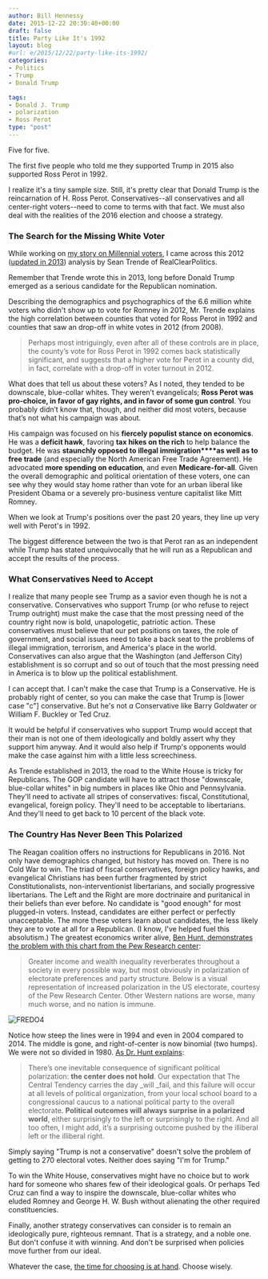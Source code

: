 ```yaml
---
author: Bill Hennessy
date: 2015-12-22 20:30:40+00:00
draft: false
title: Party Like It's 1992
layout: blog
#url: e/2015/12/22/party-like-its-1992/
categories:
- Politics
- Trump
- Donald Trump

tags:
- Donald J. Trump
- polarization
- Ross Perot
type: "post"
---
```


Five for five.

The first five people who told me they supported Trump in 2015 also supported Ross Perot in 1992.

I realize it's a tiny sample size. Still, it's pretty clear that Donald Trump is the reincarnation of H. Ross Perot. Conservatives--all conservatives and all center-right voters--need to come to terms with that fact. We must also deal with the realities of the 2016 election and choose a strategy.



### The Search for the Missing White Voter



While working on [my story on Millennial voters](https://hennessysview.com/2015/12/21/missouris-2016-electorate-different-2012/), I came across this 2012 ([updated in 2013](https://www.realclearpolitics.com/articles/2013/06/21/the_case_of_the_missing_white_voters_revisited_118893.html)) analysis by Sean Trende of RealClearPolitics.

Remember that Trende wrote this in 2013, long before Donald Trump emerged as a serious candidate for the Republican nomination.

Describing the demographics and psychographics of the 6.6 million white voters who didn't show up to vote for Romney in 2012, Mr. Trende explains the high correlation between counties that voted for Ross Perot in 1992 and counties that saw an drop-off in white votes in 2012 (from 2008).



> Perhaps most intriguingly, even after all of these controls are in place, the county’s vote for Ross Perot in 1992 comes back statistically significant, and suggests that a higher vote for Perot in a county did, in fact, correlate with a drop-off in voter turnout in 2012.

What does that tell us about these voters? As I noted, they tended to be downscale, blue-collar whites. They weren’t evangelicals; **Ross Perot was pro-choice, in favor of gay rights, and in favor of some gun control**. You probably didn’t know that, though, and neither did most voters, because that’s not what his campaign was about.

His campaign was focused on his **fiercely populist stance on economics**. He was a **deficit hawk**, favoring **tax hikes on the rich** to help balance the budget. He was **staunchly opposed to illegal immigration****as well as to free trade** (and especially the North American Free Trade Agreement). He advocated **more spending on education**, and even **Medicare-for-all**. Given the overall demographic and political orientation of these voters, one can see why they would stay home rather than vote for an urban liberal like President Obama or a severely pro-business venture capitalist like Mitt Romney.



When we look at Trump's positions over the past 20 years, they line up very well with Perot's in 1992.

The biggest difference between the two is that Perot ran as an independent while Trump has stated unequivocally that he will run as a Republican and accept the results of the process.



### What Conservatives Need to Accept



I realize that many people see Trump as a savior even though he is not a conservative. Conservatives who support Trump (or who refuse to reject Trump outright) must make the case that the most pressing need of the country right now is bold, unapologetic, patriotic action. These conservatives must believe that our pet positions on taxes, the role of government, and social issues need to take a back seat to the problems of illegal immigration, terrorism, and America's place in the world. Conservatives can also argue that the Washington (and Jefferson City) establishment is so corrupt and so out of touch that the most pressing need in America is to blow up the political establishment.

I can accept that. I can't make the case that Trump is a Conservative. He is probably right of center, so you can make the case that Trump is [lower case "c"] conservative. But he's not _a_ Conservative like Barry Goldwater or William F. Buckley or Ted Cruz.

It would be helpful if conservatives who support Trump would accept that their man is not one of them ideologically and boldly assert why they support him anyway. And it would also help if Trump's opponents would make the case against him with a little less screechiness.

As Trende established in 2013, the road to the White House is tricky for Republicans. The GOP candidate will have to attract those "downscale, blue-collar whites" in big numbers in places like Ohio and Pennsylvania. They'll need to activate all stripes of conservatives: fiscal, Constitutional, evangelical, foreign policy. They'll need to be acceptable to libertarians. And they'll need to get back to 10 percent of the black vote.



### The Country Has Never Been This Polarized



The Reagan coalition offers no instructions for Republicans in 2016. Not only have demographics changed, but history has moved on. There is no Cold War to win. The triad of fiscal conservatives, foreign policy hawks, and evangelical Christians has been further fragmented by strict Constitutionalists, non-interventionist libertarians, and socially progressive libertarians. The Left and the Right are more doctrinaire and puritanical in their beliefs than ever before. No candidate is "good enough" for most plugged-in voters. Instead, candidates are either perfect or perfectly unacceptable. The more these voters learn about candidates, the less likely they are to vote at all for a Republican. (I know, I've helped fuel this absolutism.) The greatest economics writer alive, [Ben Hunt, demonstrates the problem with this chart from the Pew Research center](https://www.salientpartners.com/epsilontheory/post/2015/12/02/i-know-it-was-you-fredo):



> Greater income and wealth inequality reverberates throughout a society in every possible way, but most obviously in polarization of electorate preferences and party structure. Below is a visual representation of increased polarization in the US electorate, courtesy of the Pew Research Center. Other Western nations are worse, many much worse, and no nation is immune.



![FREDO4](https://hennessysview.com/wp-content/uploads/2015/12/FREDO4.jpg)


Notice how steep the lines were in 1994 and even in 2004 compared to 2014. The middle is gone, and right-of-center is now binomial (two humps). We were not so divided in 1980. [As Dr. Hunt explains](https://www.salientpartners.com/epsilontheory/post/2015/12/02/i-know-it-was-you-fredo):



> There’s one inevitable consequence of significant political polarization: **the center does not hold**. Our expectation that The Central Tendency carries the day _will _fail, and this failure will occur at all levels of political organization, from your local school board to a congressional caucus to a national political party to the overall electorate. **Political outcomes will always surprise in a polarized world**, either surprisingly to the left or surprisingly to the right. And all too often, I might add, it’s a surprising outcome pushed by the illiberal left or the illiberal right.



Simply saying "Trump is not a conservative" doesn't solve the problem of getting to 270 electoral votes. Neither does saying "I'm for Trump."

To win the White House, conservatives might have no choice but to work hard for someone who shares few of their ideological goals. Or perhaps Ted Cruz can find a way to inspire the downscale, blue-collar whites who eluded Romney and George H. W. Bush without alienating the other required constituencies.

Finally, another strategy conservatives can consider is to remain an ideologically pure, righteous remnant. That is a strategy, and a noble one. But don't confuse it with winning. And don't be surprised when policies move further from our ideal.

Whatever the case, [the time for choosing is at hand](https://hennessysview.com/2015/12/20/its-time-to-choose/). Choose wisely.
